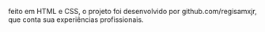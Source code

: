 feito em HTML e CSS, o projeto foi desenvolvido por github.com/regisamxjr, que conta sua experiências profissionais. 
